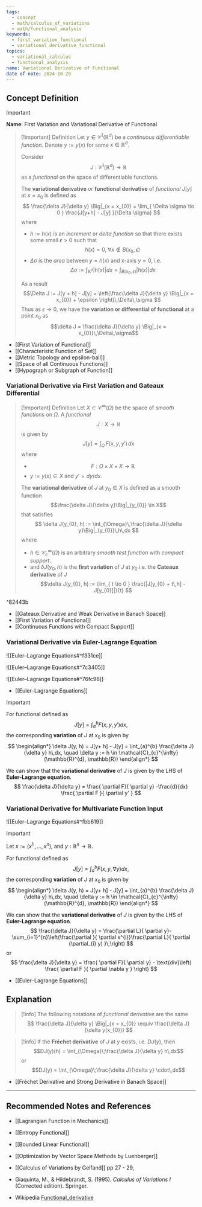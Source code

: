 ```yaml
---
tags:
  - concept
  - math/calculus_of_variations
  - math/functional_analysis
keywords:
  - first_variation_functional
  - variational_derivative_functional
topics:
  - variational_calculus
  - functional_analysis
name: Variational Derivative of Functional
date of note: 2024-10-29
---
```


## Concept Definition

>[!important]
>**Name**: First Variation and Variational Derivative of Functional

>[!important] Definition
>Let $y\in \mathcal{C}^{1}(\mathbb{R}^{d})$ be a *continuous differentiable function*. Denote $y := y(x)$ for some $x\in \mathbb{R}^{d}$.  
>
>Consider $$J: \mathcal{C}^{1}(\mathbb{R}^{d}) \to \mathbb{R}$$ as a *functional* on the space of differentiable functions.
>
>The **variational derivative** or **functional derivative** of *functional* $J[y]$ at $x=x_{0}$ is defined as 
>$$
>\frac{\delta J}{\delta y} \Big|_{x = x_{0}} = \lim_{ \Delta \sigma \to 0 } \frac{J[y+h] - J[y] }{\Delta \sigma}
>$$
>where 
>- $h := h(x)$ is an *increment* or *delta function* so that there exists some small $\epsilon >0$ such that  $$h(x) = 0, \; \forall x\not\in B(x_{0}, \epsilon)\, $$
>- $\Delta\sigma$ is the *area* between $y = h(x)$ and x-axis $y=0$, i.e. $$\Delta \sigma := \int_{\mathbb{R}^d} |h(x)| dx = \int_{B(x_{0}, \epsilon)} |h(x)| dx$$
>  
>As a result $$\Delta J := J[y + h] - J[y] = \left(\frac{\delta J}{\delta y} \Big|_{x = x_{0}} + \epsilon \right)\,\Delta\,\sigma $$ Thus as $\epsilon \to 0$, we have the **variation or differential of functional** at a point $x_{0}$ as $$\delta J = \frac{\delta J}{\delta y} \Big|_{x = x_{0}}\,\Delta\,\sigma$$

- [[First Variation of Functional]]
- [[Characteristic Function of Set]]
- [[Metric Topology and epsilon-ball]]
- [[Space of all Continuous Functions]]
- [[Hypograph or Subgraph of Function]]

### Variational Derivative via First Variation and Gateaux Differential

>[!important] Definition
>Let $X \subset \mathcal{C}^{\infty}(\Omega)$ be the space of *smooth functions* on $\Omega$. A *functional* $$J: X \to \mathbb{R}$$ is given by $$J[y] = \int_{\Omega}\,F(x, y, y')\,dx$$ where 
>- $$F: \Omega \times X \times X \to \mathbb{R}$$ 
>- $y := y(x) \in X$ and $y' = dy / dx.$
>  
>The **variational derivative** of $J$ at $y_{0}\in X$ is defined as a smooth function $$\frac{\delta J}{\delta y}\Big|_{y_{0}} \in X$$ that satisfies 
>$$
>\delta J(y_{0}, h) := \int_{\Omega}\,\frac{\delta J}{\delta y}\Big|_{y_{0}}\,h\,dx
>$$
>where 
>- $h\in \mathcal{C}_{c}^{\infty}(\Omega)$ is an arbitrary *smooth test function* with *compact support*.
>- and $\delta J(y_{0}, h)$ is the **first variation** of $J$ at $y_{0}$ i.e. the **Cateaux derivative** of $J$ $$\delta J(y_{0}, h) := \lim_{ t \to 0 } \frac{|J[y_{0} + t\,h] - J[y_{0}]|}{t}  $$

^82443b

- [[Gateaux Derivative and Weak Derivative in Banach Space]]
- [[First Variation of Functional]]
- [[Continuous Functions with Compact Support]]



### Variational Derivative via Euler-Lagrange Equation

![[Euler–Lagrange Equations#^f331ce]]

![[Euler–Lagrange Equations#^7c3405]]

![[Euler–Lagrange Equations#^76fc96]]

- [[Euler–Lagrange Equations]]

>[!important]
>For functional defined as $$J[y] = \int_{a}^{b}F(x, y, y')dx,$$ the corresponding **variation** of $J$ at $x_{0}$ is given by 
>$$
>\begin{align*}
>\delta J(y, h) = J[y+ h] - J[y] = \int_{a}^{b} \frac{\delta J}{\delta y} h\,dx, \quad \delta y := h \in \mathcal{C}_{c}^{\infty}(\mathbb{R}^{d}, \mathbb{R})
>\end{align*}
>$$
>
>We can show that the **variational derivative** of $J$ is given by the LHS of **Euler-Lagrange equation**.
>$$
>\frac{\delta J}{\delta y} = \frac{ \partial F}{ \partial y} -\frac{d}{dx}  \frac{ \partial F }{ \partial y' } 
>$$

### Variational Derivative for Multivariate Function Input

![[Euler–Lagrange Equations#^fbb619]]

>[!important]
>Let $x := (x^1\,{,}\ldots{,}\,x^{n})$, and $y: \mathbb{R}^{n} \to \mathbb{R}$.
>
>For functional defined as $$J[y] = \int_{a}^{b}F(x, y, \nabla y)dx,$$ the corresponding **variation** of $J$ at $x_{0}$ is given by 
>$$
>\begin{align*}
>\delta J(y, h) = J[y+ h] - J[y] = \int_{a}^{b} \frac{\delta J}{\delta y} h\,dx, \quad \delta y := h \in \mathcal{C}_{c}^{\infty}(\mathbb{R}^{d}, \mathbb{R})
>\end{align*}
>$$
>
>We can show that the **variational derivative** of $J$ is given by the LHS of **Euler-Lagrange equation**.
>$$
>\frac{\delta J}{\delta y} = \frac{\partial  L}{ \partial y}- \sum_{i=1}^{n}\left(\frac{\partial }{ \partial x^{i}}\frac{\partial  L}{ \partial (\partial_{i} y) }\,\right)
>$$
>or
>$$
>\frac{\delta J}{\delta y} = \frac{ \partial F}{ \partial y} - \text{div}\left( \frac{ \partial F }{ \partial  \nabla y }  \right)
>$$

- [[Euler–Lagrange Equations]]


## Explanation

>[!info]
>The following notations of *functional derivative* are the same
>$$
>\frac{\delta J}{\delta y} \Big|_{x = x_{0}} \equiv \frac{\delta J}{\delta y(x_{0})} 
>$$

>[!info]
>If the **Fréchet derivative** of $J$ at $y$ exists, i.e. $DJ(y)$, then $$DJ(y)(h) = \int_{\Omega}\;\frac{\delta J}{\delta y} h\,dx$$ or $$DJ(y) = \int_{\Omega}\;\frac{\delta J}{\delta y} \cdot\,dx$$

- [[Fréchet Derivative and Strong Derivative in Banach Space]]





-----------
##  Recommended Notes and References


- [[Lagrangian Function in Mechanics]]
- [[Entropy Functional]]

- [[Bounded Linear Functional]]

- [[Optimization by Vector Space Methods by Luenberger]]
- [[Calculus of Variations by Gelfand]] pp 27 - 29, 
- Giaquinta, M., & Hildebrandt, S. (1995). _Calculus of Variations I_ (Corrected edition). Springer.
- Wikipedia [Functional_derivative](https://en.wikipedia.org/wiki/Functional_derivative#Definition)